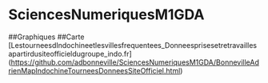 # SciencesNumeriquesM1GDA
##Graphiques
##Carte
[LestourneesdIndochineetlesvillesfrequentees_Donneesprisesetretravaillesapartirdusiteofficieldugroupe_indo.fr] (https://github.com/adbonneville/SciencesNumeriquesM1GDA/BonnevilleAdrienMapIndochineTourneesDonneesSiteOfficiel.html)  


